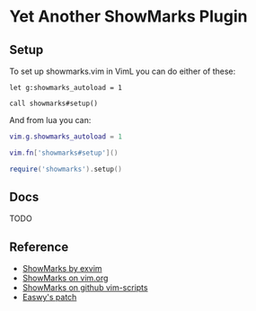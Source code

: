 # Yet Another ShowMarks Plugin

## Setup

To set up showmarks.vim in VimL you can do either of these:
```vim
let g:showmarks_autoload = 1
```

```vim
call showmarks#setup()
```

And from lua you can:

```lua
vim.g.showmarks_autoload = 1
```

```lua
vim.fn['showmarks#setup']()
```

```lua
require('showmarks').setup()
```

## Docs

TODO

## Reference

* [ShowMarks by exvim](https://github.com/exvim/ex-showmarks)
* [ShowMarks on vim.org](http://www.vim.org/scripts/script.php?script_id=152)
* [ShowMarks on github vim-scripts](https://github.com/vim-scripts/ShowMarks)
* [Easwy's patch](http://easwy.com/blog/archives/advanced-vim-skills-advanced-move-method)

